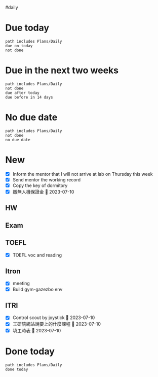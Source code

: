 #daily 
# Due today
```tasks
path includes Plans/Daily
due on today
not done
```
# Due in the next two weeks
```tasks
path includes Plans/Daily
not done
due after today
due before in 14 days
```
# No due date
```tasks
path includes Plans/Daily
not done
no due date
```

# New
- [x] Inform the mentor that I will not arrive at lab on Thursday this week
- [x] Send mentor the working record
- [x] Copy the key of dormitory
- [x] 繳無人機保證金 📅 2023-07-10
## HW
## Exam
## TOEFL
- [x] TOEFL voc and reading
## Itron
- [x] meeting
- [x] Build gym-gazezbo env
## ITRI
- [x] Control scout by joystick 📅 2023-07-10
- [x] 工研院網站說要上的什麼課程 📅 2023-07-10
- [x] 填工時表 📅 2023-07-10
# Done today
```tasks
path includes Plans/Daily
done today
```